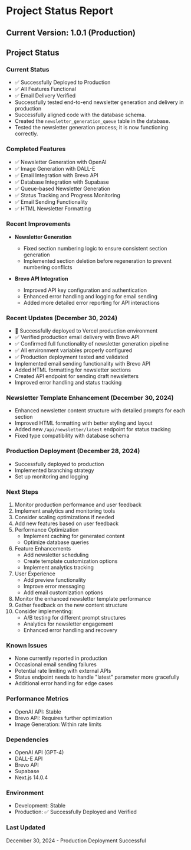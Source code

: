 # Project Status Report

## Current Version: 1.0.1 (Production)

## Project Status

### Current Status
- ✅ Successfully Deployed to Production
- ✅ All Features Functional
- ✅ Email Delivery Verified
- Successfully tested end-to-end newsletter generation and delivery in production
- Successfully aligned code with the database schema.
- Created the `newsletter_generation_queue` table in the database.
- Tested the newsletter generation process; it is now functioning correctly.

### Completed Features
- ✅ Newsletter Generation with OpenAI
- ✅ Image Generation with DALL-E
- ✅ Email Integration with Brevo API
- ✅ Database Integration with Supabase
- ✅ Queue-based Newsletter Generation
- ✅ Status Tracking and Progress Monitoring
- ✅ Email Sending Functionality
- ✅ HTML Newsletter Formatting

### Recent Improvements
- **Newsletter Generation**
  - Fixed section numbering logic to ensure consistent section generation
  - Implemented section deletion before regeneration to prevent numbering conflicts

- **Brevo API Integration**
  - Improved API key configuration and authentication
  - Enhanced error handling and logging for email sending
  - Added more detailed error reporting for API interactions

### Recent Updates (December 30, 2024)
- 🚀 Successfully deployed to Vercel production environment
- ✅ Verified production email delivery with Brevo API
- ✅ Confirmed full functionality of newsletter generation pipeline
- ✅ All environment variables properly configured
- ✅ Production deployment tested and validated
- Implemented email sending functionality with Brevo API
- Added HTML formatting for newsletter sections
- Created API endpoint for sending draft newsletters
- Improved error handling and status tracking

### Newsletter Template Enhancement (December 30, 2024)
- Enhanced newsletter content structure with detailed prompts for each section
- Improved HTML formatting with better styling and layout
- Added new `/api/newsletter/latest` endpoint for status tracking
- Fixed type compatibility with database schema

### Production Deployment (December 28, 2024)
- Successfully deployed to production
- Implemented branching strategy
- Set up monitoring and logging

### Next Steps
1. Monitor production performance and user feedback
2. Implement analytics and monitoring tools
3. Consider scaling optimizations if needed
4. Add new features based on user feedback
5. Performance Optimization
   - Implement caching for generated content
   - Optimize database queries
6. Feature Enhancements
   - Add newsletter scheduling
   - Create template customization options
   - Implement analytics tracking
7. User Experience
   - Add preview functionality
   - Improve error messaging
   - Add email customization options
8. Monitor the enhanced newsletter template performance
9. Gather feedback on the new content structure
10. Consider implementing:
    - A/B testing for different prompt structures
    - Analytics for newsletter engagement
    - Enhanced error handling and recovery

### Known Issues
- None currently reported in production
- Occasional email sending failures
- Potential rate limiting with external APIs
- Status endpoint needs to handle "latest" parameter more gracefully
- Additional error handling for edge cases

### Performance Metrics
- OpenAI API: Stable
- Brevo API: Requires further optimization
- Image Generation: Within rate limits

### Dependencies
- OpenAI API (GPT-4)
- DALL-E API
- Brevo API
- Supabase
- Next.js 14.0.4

### Environment
- Development: Stable
- Production: ✅ Successfully Deployed and Verified

### Last Updated
December 30, 2024 - Production Deployment Successful
